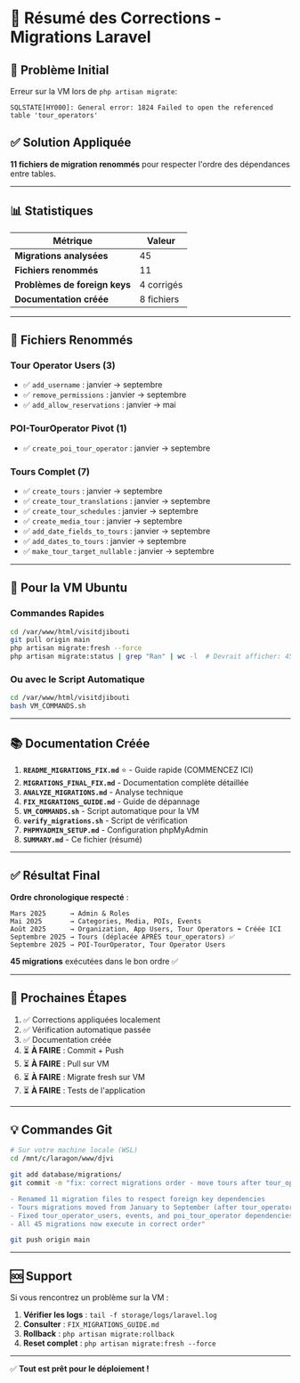 # 📝 Résumé des Corrections - Migrations Laravel

## 🎯 Problème Initial

Erreur sur la VM lors de `php artisan migrate`:
```
SQLSTATE[HY000]: General error: 1824 Failed to open the referenced table 'tour_operators'
```

## ✅ Solution Appliquée

**11 fichiers de migration renommés** pour respecter l'ordre des dépendances entre tables.

---

## 📊 Statistiques

| Métrique | Valeur |
|----------|--------|
| **Migrations analysées** | 45 |
| **Fichiers renommés** | 11 |
| **Problèmes de foreign keys** | 4 corrigés |
| **Documentation créée** | 8 fichiers |

---

## 🔧 Fichiers Renommés

### Tour Operator Users (3)
- ✅ `add_username` : janvier → septembre
- ✅ `remove_permissions` : janvier → septembre
- ✅ `add_allow_reservations` : janvier → mai

### POI-TourOperator Pivot (1)
- ✅ `create_poi_tour_operator` : janvier → septembre

### Tours Complet (7)
- ✅ `create_tours` : janvier → septembre
- ✅ `create_tour_translations` : janvier → septembre
- ✅ `create_tour_schedules` : janvier → septembre
- ✅ `create_media_tour` : janvier → septembre
- ✅ `add_date_fields_to_tours` : janvier → septembre
- ✅ `add_dates_to_tours` : janvier → septembre
- ✅ `make_tour_target_nullable` : janvier → septembre

---

## 🚀 Pour la VM Ubuntu

### Commandes Rapides

```bash
cd /var/www/html/visitdjibouti
git pull origin main
php artisan migrate:fresh --force
php artisan migrate:status | grep "Ran" | wc -l  # Devrait afficher: 45
```

### Ou avec le Script Automatique

```bash
cd /var/www/html/visitdjibouti
bash VM_COMMANDS.sh
```

---

## 📚 Documentation Créée

1. **`README_MIGRATIONS_FIX.md`** ⭐ - Guide rapide (COMMENCEZ ICI)
2. **`MIGRATIONS_FINAL_FIX.md`** - Documentation complète détaillée
3. **`ANALYZE_MIGRATIONS.md`** - Analyse technique
4. **`FIX_MIGRATIONS_GUIDE.md`** - Guide de dépannage
5. **`VM_COMMANDS.sh`** - Script automatique pour la VM
6. **`verify_migrations.sh`** - Script de vérification
7. **`PHPMYADMIN_SETUP.md`** - Configuration phpMyAdmin
8. **`SUMMARY.md`** - Ce fichier (résumé)

---

## ✅ Résultat Final

**Ordre chronologique respecté** :

```
Mars 2025      → Admin & Roles
Mai 2025       → Categories, Media, POIs, Events
Août 2025      → Organization, App Users, Tour Operators ⬅️ Créée ICI
Septembre 2025 → Tours (déplacée APRÈS tour_operators) ✅
Septembre 2025 → POI-TourOperator, Tour Operator Users
```

**45 migrations** exécutées dans le bon ordre ✅

---

## 🎯 Prochaines Étapes

1. ✅ Corrections appliquées localement
2. ✅ Vérification automatique passée
3. ✅ Documentation créée
4. ⏳ **À FAIRE** : Commit + Push
5. ⏳ **À FAIRE** : Pull sur VM
6. ⏳ **À FAIRE** : Migrate fresh sur VM
7. ⏳ **À FAIRE** : Tests de l'application

---

## 💡 Commandes Git

```bash
# Sur votre machine locale (WSL)
cd /mnt/c/laragon/www/djvi

git add database/migrations/
git commit -m "fix: correct migrations order - move tours after tour_operators

- Renamed 11 migration files to respect foreign key dependencies
- Tours migrations moved from January to September (after tour_operators creation)
- Fixed tour_operator_users, events, and poi_tour_operator dependencies
- All 45 migrations now execute in correct order"

git push origin main
```

---

## 🆘 Support

Si vous rencontrez un problème sur la VM :

1. **Vérifier les logs** : `tail -f storage/logs/laravel.log`
2. **Consulter** : `FIX_MIGRATIONS_GUIDE.md`
3. **Rollback** : `php artisan migrate:rollback`
4. **Reset complet** : `php artisan migrate:fresh --force`

---

✅ **Tout est prêt pour le déploiement !**
